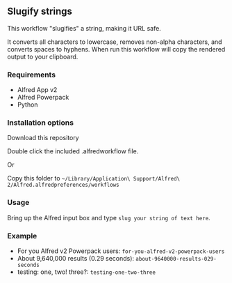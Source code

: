 ## Slugify strings

This workflow "slugifies" a string, making it URL safe.

It converts all characters to lowercase, removes non-alpha characters, and converts spaces to hyphens. When run this workflow will copy the rendered output to your clipboard.

### Requirements

* Alfred App v2
* Alfred Powerpack
* Python

### Installation options

Download this repository

Double click the included .alfredworkflow file.

Or

Copy this folder to
`~/Library/Application\ Support/Alfred\ 2/Alfred.alfredpreferences/workflows`

### Usage

Bring up the Alfred input box and type `slug your string of text here`.

### Example

* For you Alfred v2 Powerpack users: `for-you-alfred-v2-powerpack-users`
* About 9,640,000 results (0.29 seconds): `about-9640000-results-029-seconds`
* testing: one, two! three?: `testing-one-two-three`